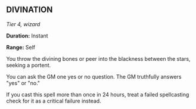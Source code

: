 ## DIVINATION

_Tier 4, wizard_

**Duration:** Instant

**Range:** Self

You throw the divining bones or peer into the blackness between the stars, seeking a portent.

You can ask the GM one yes or no question. The GM truthfully answers "yes" or "no." 

If you cast this spell more than once in 24 hours, treat a failed spellcasting check for it as a critical failure instead.

